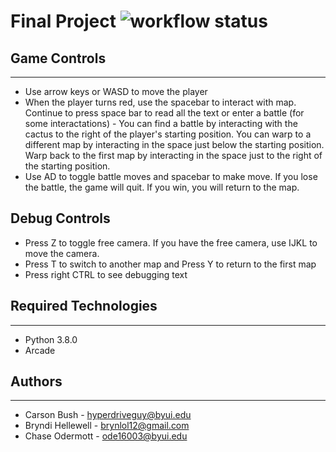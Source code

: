 # Final Project ![workflow status](https://github.com/hyperdriveguy/final-project/actions/workflows/pylint.yml/badge.svg)

## Game Controls
---
* Use arrow keys or WASD to move the player
* When the player turns red, use the spacebar to interact with map. Continue to press space bar to read all the text or enter a battle (for some interactations) - 
    You can find a battle by interacting with the cactus to the right of the player's starting position. 
    You can warp to a different map by interacting in the space just below the starting position. Warp back to the first map by interacting in the space just to the right of the starting position.
* Use AD to toggle battle moves and spacebar to make move. If you lose the battle, the game will quit. If you win, you will return to the map. 

## Debug Controls

* Press Z to toggle free camera. If you have the free camera, use IJKL to move the camera.
* Press T to switch to another map and Press Y to return to the first map
* Press right CTRL to see debugging text

## Required Technologies
---
* Python 3.8.0
* Arcade

## Authors
---
* Carson Bush - hyperdriveguy@byui.edu
* Bryndi Hellewell - brynlol12@gmail.com
* Chase Odermott - ode16003@byui.edu
